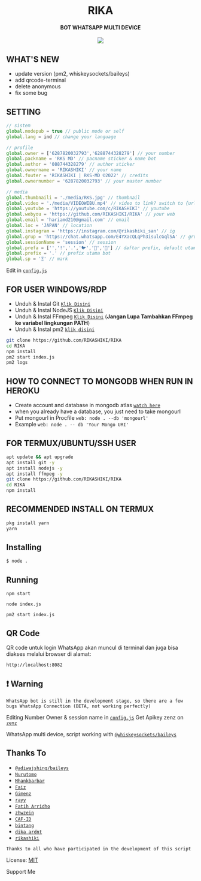  <h1 align="center">RIKA</h1>
<h4 align="center">BOT WHATSAPP MULTI DEVICE</h4>
<p align="center">
	<img src="https://www.wallpapertip.com/wmimgs/174-1741670_anime-gif-wallpaper-hd.jpg">
</p>

## WHAT'S NEW
* update version (pm2, whiskeysockets/baileys)
* add qrcode-terminal
* delete anonymous
* fix some bug


## SETTING
````ts
// sistem
global.modepub = true // public mode or self
global.lang = ind // change your language

// profile
global.owner = ['6287820032793','6288744328279'] // your number
global.packname = 'RKS MD' // pacname sticker & name bot
global.author = '088744328279' // author sticker
global.ownername = 'RIKASHIKI' // your name
global.fouter = 'RIKASHIKI | RKS-MD ©2022' // credits
global.ownernumber = '6287820032793' // your master number

// media
global.thumbnaili = './media/RKS.jpg' // thumbnail
global.video = './media/VIDEOWIBU.mp4' // video to link? switch to {url: 'yourlinkvideo' }
global.youtube = 'https://youtube.com/c/RIKASHIKI' // youtube
global.webyou = 'https://github.com/RIKASHIKI/RIKA' // your web
global.email = 'hariamd210@gmail.com' // email
global.loc = 'JAPAN' // location
global.instagram = 'https://instagram.com/@rikashiki_san' // ig
global.grup = 'https://chat.whatsapp.com/E4YXacQLqPh3isulcGqlSA' // grup whatsapp
global.sessionName = 'session' // session
global.prefa = ['','!','.','🐦','🐤','🗿'] // daftar prefix, default utama adalah '.'
global.prefix = '.' // prefix utama bot
global.sp = 'Ξ' // mark
````
Edit in [`config.js`](https://github.com/RIKASHIKI/RIKA/blob/master/config.js)


## FOR USER WINDOWS/RDP

* Unduh & Instal Git [`Klik Disini`](https://git-scm.com/downloads)
* Unduh & Instal NodeJS [`Klik Disini`](https://nodejs.org/en/download)
* Unduh & Instal FFmpeg [`Klik Disini`](https://ffmpeg.org/download.html) (**Jangan Lupa Tambahkan FFmpeg ke variabel lingkungan PATH**)
* Unduh & Instal pm2 [`klik disini`](https://pm2.keymetrics.io/)

```bash
git clone https://github.com/RIKASHIKI/RIKA
cd RIKA
npm install
pm2 start index.js
pm2 logs
```

## HOW TO CONNECT TO MONGODB WHEN RUN IN HEROKU

* Create account and database in mongodb atlas [`watch here`](https://youtu.be/rPqRyYJmx2g)
* when you already have a database, you just need to take mongourl
* Put mongourl in Procfile `web: node . --db 'mongourl'`
* Example `web: node . -- db 'Your Mongo URI'`



## FOR TERMUX/UBUNTU/SSH USER

```bash
apt update && apt upgrade
apt install git -y
apt install nodejs -y
apt install ffmpeg -y
git clone https://github.com/RIKASHIKI/RIKA
cd RIKA
npm install
```
## RECOMMENDED INSTALL ON TERMUX

```bash
pkg install yarn
yarn
```

## Installing
```bash
$ node .
```

## Running
```
npm start
```
```
node index.js
```
```
pm2 start index.js
```

## QR Code
QR code untuk login WhatsApp akan muncul di terminal dan juga bisa diakses melalui browser di alamat:

```
http://localhost:8082
```

## ❗ Warning
```WhatsApp bot is still in the development stage, so there are a few bugs WhatsApp Connection (BETA, not working perfectly)```

Editing Number Owner & session name in [`config.js`](https://github.com/RIKASHIKI/RIKA/blob/master/config.js)
Get Apikey zenz on [`zenz`](https://zenzapi.xyz/pricing)

WhatsApp multi device, script working with [`@whiskeysockets/baileys`](https://github.com/WhiskeySockets/Baileys)
## Thanks To
* [`@adiwajshing/baileys`](https://github.com/adiwajshing/baileys)
* [`Nurutomo`](https://github.com/Nurutomo)
* [`Mhankbarbar`](https://github.com/MhankBarBar)
* [`Faiz`](https://github.com/FaizBastomi)
* [`Gimenz`](https://github.com/Gimenz)
* [`rayy`](https://github.com/rayyreall)
* [`Fatih Arridho`](https://github.com/FatihArridho)
* [`zhwzein`](https://github.com/zhwzein)
* [`CAF-ID`](https://github.com/CAF-ID)
* [`bintang`](https://github.com/Bintangp02)
* [`dika ardnt`](https://github.com/DikaArdnt)
* [`rikashiki`](https://github.com/RIKASHIKI)

```Thanks to all who have participated in the development of this script```


License: [MIT](https://en.wikipedia.org/wiki/MIT_License)

Support Me
